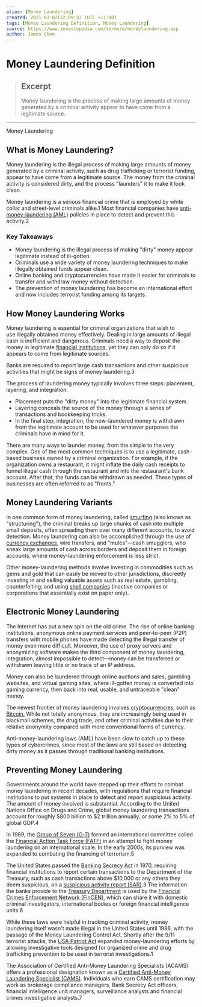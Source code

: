 ```yaml
---
alias: [Money Laundering]
created: 2021-03-02T22:09:37 (UTC +11:00)
tags: [Money Laundering Definition, Money Laundering]
source: https://www.investopedia.com/terms/m/moneylaundering.asp
author: James Chen
---
```


# Money Laundering Definition

> ## Excerpt
> Money laundering is the process of making large amounts of money generated by a criminal activity appear to have come from a legitimate source.

---

Money Laundering
## What is Money Laundering?

Money laundering is the illegal process of making large amounts of money generated by a criminal activity, such as drug trafficking or terrorist funding, appear to have come from a legitimate source. The money from the criminal activity is considered dirty, and the process "launders" it to make it look clean.

Money laundering is a serious financial crime that is employed by white collar and street-level criminals alike.1 Most financial companies have [anti-money-laundering (AML)](https://www.investopedia.com/terms/a/aml.asp) policies in place to detect and prevent this activity.2

### Key Takeaways

-   Money laundering is the illegal process of making "dirty" money appear legitimate instead of ill-gotten.
-   Criminals use a wide variety of money laundering techniques to make illegally obtained funds appear clean.
-   Online banking and cryptocurrencies have made it easier for criminals to transfer and withdraw money without detection.
-   The prevention of money laundering has become an international effort and now includes terrorist funding among its targets.

## How Money Laundering Works

Money laundering is essential for criminal organizations that wish to use illegally obtained money effectively. Dealing in large amounts of illegal cash is inefficient and dangerous. Criminals need a way to deposit the money in legitimate [financial institutions](https://www.investopedia.com/terms/f/financialinstitution.asp), yet they can only do so if it appears to come from legitimate sources.

Banks are required to report large cash transactions and other suspicious activities that might be signs of money laundering.3

The process of laundering money typically involves three steps: placement, layering, and integration.

-   Placement puts the "dirty money" into the legitimate financial system.
-   Layering conceals the source of the money through a series of transactions and bookkeeping tricks.
-   In the final step, integration, the now-laundered money is withdrawn from the legitimate account to be used for whatever purposes the criminals have in mind for it.

There are many ways to launder money, from the simple to the very complex. One of the most common techniques is to use a legitimate, cash-based business owned by a criminal organization. For example, if the organization owns a restaurant, it might inflate the daily cash receipts to funnel illegal cash through the restaurant and into the restaurant's bank account. After that, the funds can be withdrawn as needed. These types of businesses are often referred to as "fronts."

## Money Laundering Variants

In one common form of money laundering, called [smurfing](https://www.investopedia.com/terms/s/smurf.asp) (also known as "structuring"), the criminal breaks up large chunks of cash into multiple small deposits, often spreading them over many different accounts, to avoid detection. Money laundering can also be accomplished through the use of [currency exchanges](https://www.investopedia.com/terms/c/currency-exchange.asp), wire transfers, and "mules"—cash smugglers, who sneak large amounts of cash across borders and deposit them in foreign accounts, where money-laundering enforcement is less strict.

Other money-laundering methods involve investing in commodities such as gems and gold that can easily be moved to other jurisdictions, discreetly investing in and selling valuable assets such as real estate, gambling, counterfeiting; and using [shell companies](https://www.investopedia.com/terms/s/shellcorporation.asp) (inactive companies or corporations that essentially exist on paper only).

## Electronic Money Laundering

The Internet has put a new spin on the old crime. The rise of online banking institutions, anonymous online payment services and peer-to-peer (P2P) transfers with mobile phones have made detecting the illegal transfer of money even more difficult. Moreover, the use of proxy servers and anonymizing software makes the third component of money laundering, integration, almost impossible to detect—money can be transferred or withdrawn leaving little or no trace of an IP address.

Money can also be laundered through online auctions and sales, gambling websites, and virtual gaming sites, where ill-gotten money is converted into gaming currency, then back into real, usable, and untraceable "clean" money.

The newest frontier of money laundering involves [cryptocurrencies](https://www.investopedia.com/terms/c/cryptocurrency.asp), such as [Bitcoin.](https://www.investopedia.com/terms/b/bitcoin.asp) While not totally anonymous, they are increasingly being used in blackmail schemes, the drug trade, and other criminal activities due to their relative anonymity compared with more conventional forms of currency.

Anti-money-laundering laws (AML) have been slow to catch up to these types of cybercrimes, since most of the laws are still based on detecting dirty money as it passes through traditional banking institutions.

## Preventing Money Laundering

Governments around the world have stepped up their efforts to combat money laundering in recent decades, with regulations that require financial institutions to put systems in place to detect and report suspicious activity. The amount of money involved is substantial. According to the United Nations Office on Drugs and Crime, global money laundering transactions account for roughly $800 billion to $2 trillion annually, or some 2% to 5% of global GDP.4

In 1989, the [Group of Seven (G-7)](https://www.investopedia.com/terms/g/g7.asp) formed an international committee called the [Financial Action Task Force (FATF)](https://www.investopedia.com/terms/f/financial-action-task-force-fatf.asp) in an attempt to fight money laundering on an international scale. In the early 2000s, its purview was expanded to combating the financing of terrorism.5

The United States passed the [Banking Secrecy Act](https://www.investopedia.com/terms/b/bank_secrecy_act.asp) in 1970, requiring financial institutions to report certain transactions to the Department of the Treasury, such as cash transactions above $10,000 or any others they deem suspicious, on a [suspicious activity report (SAR)](https://www.investopedia.com/terms/s/suspicious-activity-report.asp).3 The information the banks provide to the [Treasury Department](https://www.investopedia.com/terms/u/ustreasury.asp) is used by the [Financial Crimes Enforcement Network (FinCEN)](https://www.investopedia.com/terms/f/fincen.asp), which can share it with domestic criminal investigators, international bodies or foreign financial intelligence units.6

While these laws were helpful in tracking criminal activity, money laundering itself wasn't made illegal in the United States until 1986, with the passage of the Money Laundering Control Act. Shortly after the 9/11 terrorist attacks, the [USA Patriot Act](https://www.investopedia.com/terms/p/patriotact.asp) expanded money-laundering efforts by allowing investigative tools designed for organized crime and drug trafficking prevention to be used in terrorist investigations.1

The Association of Certified Anti-Money Laundering Specialists (ACAMS) offers a professional designation known as a [Certified Anti-Money Laundering Specialist (CAMS)](https://www.investopedia.com/terms/c/cams.asp). Individuals who earn CAMS certification may work as brokerage compliance managers, Bank Secrecy Act officers, financial intelligence unit managers, surveillance analysts and financial crimes investigative analysts.7
